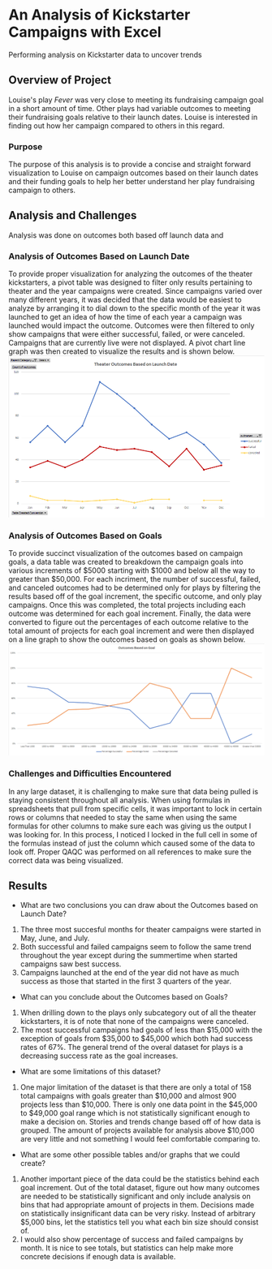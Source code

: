 # An Analysis of Kickstarter Campaigns with Excel
Performing analysis on Kickstarter data to uncover trends

## Overview of Project
Louise's play *Fever* was very close to meeting its fundraising campaign goal in a short amount of time. Other plays had variable outcomes to meeting their fundraising goals relative to their launch dates. Louise is interested in finding out how her campaign compared to others in this regard.
### Purpose
The purpose of this analysis is to provide a concise and straight forward visualization to Louise on campaign outcomes based on their launch dates and their funding goals to help her better understand her play fundraising campaign to others.
## Analysis and Challenges
Analysis was done on outcomes both based off launch data and 
### Analysis of Outcomes Based on Launch Date
To provide proper visualization for analyzing the outcomes of the theater kickstarters, a pivot table was designed to filter only results pertaining to theater and the year campaigns were created. Since campaigns varied over many different years, it was decided that the data would be easiest to analyze by arranging it to dial down to the specific month of the year it was launched to get an idea of how the time of each year a campaign was launched would impact the outcome. Outcomes were then filtered to only show campaigns that were either successful, failed, or were canceled. Campaigns that are currently live were not displayed. A pivot chart line graph was then created to visualize the results and is shown below.
![Theater_Outcomes_vs_Launch](https://github.com/smyoung88/kickstarter-analysis/blob/main/Resources/Theater_Outcomes_vs_Launch.png)

### Analysis of Outcomes Based on Goals
To provide succinct visualization of the outcomes based on campaign goals, a data table was created to breakdown the campaign goals into various increments of $5000 starting with $1000 and below all the way to greater than $50,000. For each incriment, the number of successful, failed, and canceled outcomes had to be determined only for plays by filtering the results based off of the goal increment, the specific outcome, and only play campaigns. Once this was completed, the total projects including each outcome was determined for each goal increment. Finally, the data were converted to figure out the percentages of each outcome relative to the total amount of projects for each goal increment and were then displayed on a line graph to show the outcomes based on goals as shown below.
![Outcomes_vs_Goals](https://github.com/smyoung88/kickstarter-analysis/blob/main/Resources/Outcomes_vs_Goals.png)

### Challenges and Difficulties Encountered
In any large dataset, it is challenging to make sure that data being pulled is staying consistent throughout all analysis. When using formulas in spreadsheets that pull from specific cells, it was important to lock in certain rows or columns that needed to stay the same when using the same formulas for other columns to make sure each was giving us the output I was looking for. In this process, I noticed I locked in the full cell in some of the formulas instead of just the column which caused some of the data to look off. Proper QAQC was performed on all references to make sure the correct data was being visualized.

## Results

- What are two conclusions you can draw about the Outcomes based on Launch Date?
1. The three most succesful months for theater campaigns were started in May, June, and July.
2. Both successful and failed campaigns seem to follow the same trend throughout the year except during the summertime when started campaigns saw best success.
3. Campaigns launched at the end of the year did not have as much success as those that started in the first 3 quarters of the year.
- What can you conclude about the Outcomes based on Goals?
1. When drilling down to the plays only subcategory out of all the theater kickstarters, it is of note that none of the campaigns were canceled.
2. The most successful campaigns had goals of less than $15,000 with the exception of goals from $35,000 to $45,000 which both had success rates of 67%. The general trend of the overal dataset for plays is a decreasing success rate as the goal increases.
- What are some limitations of this dataset?
1. One major limitation of the dataset is that there are only a total of 158 total campaigns with goals greater than $10,000 and almost 900 projects less than $10,000. There is only one data point in the $45,000 to $49,000 goal range which is not statistically significant enough to make a decision on. Stories and trends change based off of how data is grouped. The amount of projects available for analysis above $10,000 are very little and not something I would feel comfortable comparing to.
- What are some other possible tables and/or graphs that we could create?
1. Another important piece of the data could be the statistics behind each goal increment. Out of the total dataset, figure out how many outcomes are needed to be statistically significant and only include analysis on bins that had appropriate amount of projects in them. Decisions made on statistically insignificant data can be very risky. Instead of arbitrary $5,000 bins, let the statistics tell you what each bin size should consist of.
2. I would also show percentage of success and failed campaigns by month. It is nice to see totals, but statistics can help make more concrete decisions if enough data is available.
